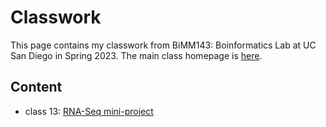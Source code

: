 # Classwork

This page contains my classwork from BiMM143: Boinformatics Lab at UC San Diego in Spring 2023. The main class homepage is [here](https://labbioinfo.org).

## Content
-   class 13: [RNA-Seq mini-project](https://github.com/Parsasazegar/Bimm143/blob/main/Class%2013/Class-13.pdf)
